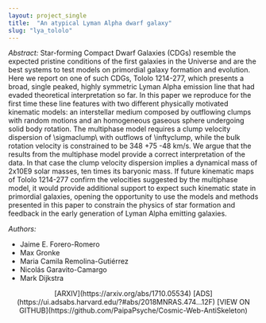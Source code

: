 ```yaml
---
layout: project_single
title:  "An atypical Lyman Alpha dwarf galaxy"
slug: "lya_tololo"
---
```

*Abstract:*
Star-forming Compact Dwarf Galaxies (CDGs) resemble the expected pristine
conditions of the first galaxies in the Universe and are the best systems to
test models on primordial galaxy formation and evolution. Here we report on one
of such CDGs, Tololo 1214-277, which presents a broad, single peaked, highly
symmetric Lyman Alpha emission line that had evaded theoretical interpretation
so far. In this paper we reproduce for the first time these line features with
two different physically motivated kinematic models: an interstellar medium
composed by outflowing clumps with random motions and an homogeneous gaseous
sphere undergoing solid body rotation. The multiphase model requires a clump
velocity dispersion of \sigmaclump\ with outflows of \inftyclump\, while the
bulk rotation velocity is constrained to be 348 +75 -48 km/s. We argue that the
results from the multiphase model provide a correct interpretation of the data.
In that case the clump velocity dispersion implies a dynamical mass of
2x10E9 solar masses, ten times its baryonic mass. If future kinematic
maps of Tololo 1214-277 confirm the velocities suggested by the multiphase model,
it would provide additional support to expect such kinematic state in primordial
galaxies, opening the opportunity to use the models and methods presented in this
paper to constrain the physics of star formation and feedback in the early
generation of Lyman Alpha emitting galaxies.

*Authors:*
* Jaime E. Forero-Romero
* Max Gronke
* Maria Camila Remolina-Gutiérrez
* Nicolás Garavito-Camargo
* Mark Dijkstra

<center>
[ARXIV](https://arxiv.org/abs/1710.05534) [ADS](https://ui.adsabs.harvard.edu/?#abs/2018MNRAS.474...12F)
[VIEW ON GITHUB](https://github.com/PaipaPsyche/Cosmic-Web-AntiSkeleton)
</center>
